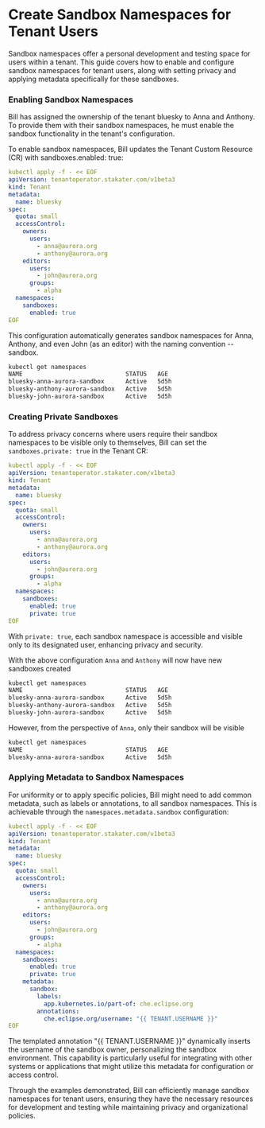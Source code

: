 # Create Sandbox Namespaces for Tenant Users

Sandbox namespaces offer a personal development and testing space for users within a tenant. This guide covers how to enable and configure sandbox namespaces for tenant users, along with setting privacy and applying metadata specifically for these sandboxes.

### Enabling Sandbox Namespaces

Bill has assigned the ownership of the tenant bluesky to Anna and Anthony. To provide them with their sandbox namespaces, he must enable the sandbox functionality in the tenant's configuration.

To enable sandbox namespaces, Bill updates the Tenant Custom Resource (CR) with sandboxes.enabled: true:

```yaml
kubectl apply -f - << EOF
apiVersion: tenantoperator.stakater.com/v1beta3
kind: Tenant
metadata:
  name: bluesky
spec:
  quota: small
  accessControl:
    owners:
      users:
        - anna@aurora.org
        - anthony@aurora.org
    editors:
      users:
        - john@aurora.org
      groups:
        - alpha
  namespaces:
    sandboxes:
      enabled: true
EOF
```

This configuration automatically generates sandbox namespaces for Anna, Anthony, and even John (as an editor) with the naming convention <tenantName>-<userName>-sandbox.

```bash
kubectl get namespaces
NAME                             STATUS   AGE
bluesky-anna-aurora-sandbox      Active   5d5h
bluesky-anthony-aurora-sandbox   Active   5d5h
bluesky-john-aurora-sandbox      Active   5d5h
```

### Creating Private Sandboxes

To address privacy concerns where users require their sandbox namespaces to be visible only to themselves, Bill can set the `sandboxes.private: true` in the Tenant CR:

```yaml
kubectl apply -f - << EOF
apiVersion: tenantoperator.stakater.com/v1beta3
kind: Tenant
metadata:
  name: bluesky
spec:
  quota: small
  accessControl:
    owners:
      users:
        - anna@aurora.org
        - anthony@aurora.org
    editors:
      users:
        - john@aurora.org
      groups:
        - alpha
  namespaces:
    sandboxes:
      enabled: true
      private: true
EOF
```

With `private: true`, each sandbox namespace is accessible and visible only to its designated user, enhancing privacy and security.

With the above configuration `Anna` and `Anthony` will now have new sandboxes created

```bash
kubectl get namespaces
NAME                             STATUS   AGE
bluesky-anna-aurora-sandbox      Active   5d5h
bluesky-anthony-aurora-sandbox   Active   5d5h
bluesky-john-aurora-sandbox      Active   5d5h
```

However, from the perspective of `Anna`, only their sandbox will be visible

```bash
kubectl get namespaces
NAME                             STATUS   AGE
bluesky-anna-aurora-sandbox      Active   5d5h
```

### Applying Metadata to Sandbox Namespaces

For uniformity or to apply specific policies, Bill might need to add common metadata, such as labels or annotations, to all sandbox namespaces. This is achievable through the `namespaces.metadata.sandbox` configuration:

```yaml
kubectl apply -f - << EOF
apiVersion: tenantoperator.stakater.com/v1beta3
kind: Tenant
metadata:
  name: bluesky
spec:
  quota: small
  accessControl:
    owners:
      users:
        - anna@aurora.org
        - anthony@aurora.org
    editors:
      users:
        - john@aurora.org
      groups:
        - alpha
  namespaces:
    sandboxes:
      enabled: true
      private: true
    metadata:
      sandbox:
        labels:
          app.kubernetes.io/part-of: che.eclipse.org
        annotations:
          che.eclipse.org/username: "{{ TENANT.USERNAME }}"
EOF
```

The templated annotation "{{ TENANT.USERNAME }}" dynamically inserts the username of the sandbox owner, personalizing the sandbox environment. This capability is particularly useful for integrating with other systems or applications that might utilize this metadata for configuration or access control.

Through the examples demonstrated, Bill can efficiently manage sandbox namespaces for tenant users, ensuring they have the necessary resources for development and testing while maintaining privacy and organizational policies.
